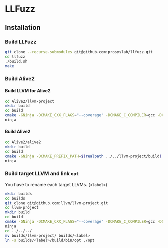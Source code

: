 # LLFuzz

## Installation
### Build LLFuzz
```sh
git clone --recurse-submodules git@github.com:prosyslab/llfuzz.git
cd llfuzz
./build.sh
make
```
### Build Alive2
#### Build LLVM for Alive2
```sh
cd Alive2/llvm-project
mkdir build
cd build
cmake -GNinja -DCMAKE_CXX_FLAGS="--coverage" -DCMAKE_C_COMPILER=gcc -DCMAKE_CXX_COMPILER=g++ -DLLVM_ENABLE_RTTI=ON -DLLVM_ENABLE_EH=ON -DBUILD_SHARED_LIBS=ON -DCMAKE_BUILD_TYPE=Release -DLLVM_TARGETS_TO_BUILD=X86 -DLLVM_ENABLE_ASSERTIONS=ON -DLLVM_ENABLE_PROJECTS="llvm;clang" ../llvm
ninja
```
#### Build Alive2
```sh
cd Alive2/alive2
mkdir build
cd build
cmake -GNinja -DCMAKE_PREFIX_PATH=$(realpath ../../llvm-project/build) -DBUILD_TV=1 -DCMAKE_BUILD_TYPE=Release $(realpath ..)
ninja
```
### Build target LLVM and link `opt`
You have to rename each target LLVMs. (`<label>`)
```sh
mkdir builds
cd builds
git clone git@github.com:llvm/llvm-project.git
cd llvm-project
mkdir build
cd build
cmake -GNinja -DCMAKE_CXX_FLAGS="--coverage" -DCMAKE_C_COMPILER=gcc -DCMAKE_CXX_COMPILER=g++ -DLLVM_ENABLE_RTTI=ON -DLLVM_ENABLE_EH=ON -DBUILD_SHARED_LIBS=ON -DCMAKE_BUILD_TYPE=Release -DLLVM_TARGETS_TO_BUILD=X86 -DLLVM_ENABLE_ASSERTIONS=ON -DLLVM_ENABLE_PROJECTS="llvm;clang" ../llvm
ninja
cd ../../../
mv builds/llvm-project/ builds/<label>
ln -s builds/<label>/build/bin/opt ./opt
```
